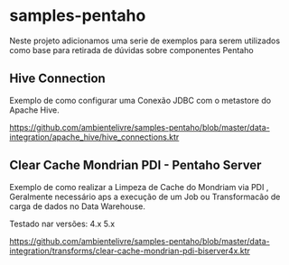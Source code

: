 # samples-pentaho
Neste projeto adicionamos uma serie de exemplos para serem utilizados como base para retirada de dúvidas sobre componentes Pentaho



## Hive Connection
 Exemplo de como configurar uma Conexão JDBC com o metastore do Apache Hive.
 
 https://github.com/ambientelivre/samples-pentaho/blob/master/data-integration/apache_hive/hive_connections.ktr




## Clear Cache Mondrian PDI - Pentaho Server
  Exemplo de como realizar a Limpeza de Cache do Mondriam via PDI , Geralmente necessário aps a execução de um Job ou Transformacão de carga de dados no Data Warehouse.
  
  Testado nar versões:
  4.x
  5.x
  
  https://github.com/ambientelivre/samples-pentaho/blob/master/data-integration/transforms/clear-cache-mondrian-pdi-biserver4x.ktr
  
